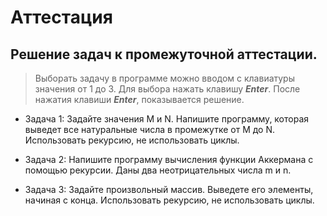 # **Аттестация**

## Решение задач к промежуточной аттестации.

>Выборать задачу в программе можно вводом с клавиатуры значения от 1 до 3. Для выбора нажать клавишу **_Enter_**. После нажатия клавиши **_Enter_**, показывается решение.

* Задача 1: Задайте значения M и N. Напишите программу, которая выведет все натуральные числа в промежутке от M до N. Использовать рекурсию, не использовать циклы.
* Задача 2: Напишите программу вычисления функции Аккермана с помощью рекурсии. Даны два неотрицательных числа m и n.

* Задача 3: Задайте произвольный массив. Выведете его элементы, начиная с конца. Использовать рекурсию, не использовать циклы.